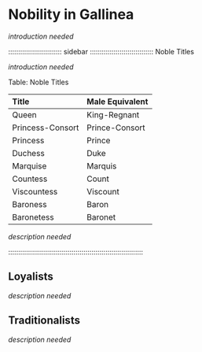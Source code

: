 # Nobility in Gallinea

*introduction needed*

::::::::::::::::::::::::::: sidebar ::::::::::::::::::::::::::::::::
Noble Titles

*introduction needed*

Table: Noble Titles

| Title               | Male Equivalent |
| :------------------ | :-------------- |
| Queen               | King-Regnant    |
| Princess-Consort    | Prince-Consort  |
| Princess            | Prince          |
| Duchess             | Duke            |
| Marquise            | Marquis         |
| Countess            | Count           |
| Viscountess         | Viscount        |
| Baroness            | Baron           |
| Baronetess          | Baronet         |


*description needed*

::::::::::::::::::::::::::::::::::::::::::::::::::::::::::::::::::::

## Loyalists

*description needed*

## Traditionalists

*description needed*

